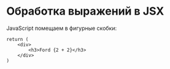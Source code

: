 # Обработка выражений в JSX

JavaScript помещаем в фигурные скобки:

    return (
        <div>
            <h3>Ford {2 + 2}</h3>
        </div>
    )
